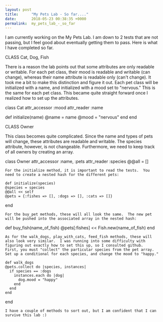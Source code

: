 ```yaml
---
layout: post
title:      "My Pets Lab - So far...."
date:       2018-05-23 00:38:35 +0000
permalink:  my_pets_lab_-_so_far
---
```



I am currently working on the My Pets Lab.  I am down to 2 tests that are not passing, but I feel good about eventually getting them to pass.  Here is what I have completed so far.

CLASS Cat, Dog, Fish

There is a reason the lab points out that some attributes are only readable or writable.  For each pet class, their mood is readable and writable (can change), whereas their name attribute is readable only (can't change).  It took me a bit to make this distinction and figure it out.   Each pet class will be initialized with a name, and initialized with a mood set to "nervous."  This is the same for each pet class.  This became quite straight forward once I realized how to set up the attributes.  

class Cat
  attr_accessor :mood
  attr_reader :name

  def initialize(name)
    @name = name
    @mood = "nervous"
  end
end

CLASS Owner

This class becomes quite complicated.  Since the name and types of pets will change, these attributes are readable and writable.  The species attribute, however, is not changeable.  Furthermore, we need to keep track of all owners by creating an array.

class Owner
  attr_accessor :name, :pets
  attr_reader :species
  @@all = []
	
	For the initialize method, it is important to read the tests.  You need to create a nested hash for the different pets:
	
	def initialize(species)
    @species = species
    @@all << self
    @pets = {:fishes => [], :dogs => [], :cats => []}
  end
	
	For the buy_pet methods, these will all look the same.  The new pet will be pushed into the associated array in the nested hash:

def buy_fish(name_of_fish)
    @pets[:fishes] << Fish.new(name_of_fish)
  end
	
	As for the walk_dogs, play_with_cats, feed_fish methods, these will also look very similar.  I was running into some difficulty with figuring out exactly how to set this up, so I consulted github.  First, you must "collect" the particular species from the pet array.  Set up a conditional for each species, and change the mood to "happy."  
	
	def walk_dogs
    @pets.collect do |species, instances|
      if species == :dogs
        instances.each do |dog|
          dog.mood = "happy"
        end
      end
    end
  end
	
	I have a couple of methods to sort out, but I am confident that I can survive this lab :)  






